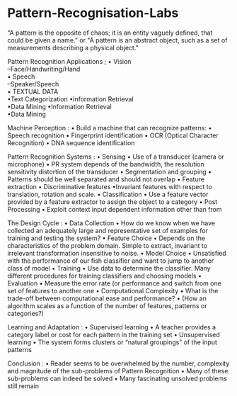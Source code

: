 # Pattern-Recognisation-Labs

“A pattern is the opposite of chaos; it is an  entity vaguely defined, that could be given a  name.” 
or
"A pattern is an abstract object, such as a set  of measurements describing a physical  object."

Pattern Recognition Applications ;
• Vision  
  –Face/Handwriting/Hand  
• Speech  
  –Speaker/Speech  
• TEXTUAL DATA  
  •Text Categorization 
  •Information Retrieval  
  •Data Mining
  •Information Retrieval  
  •Data Mining  

Machine Perception :
  • Build a machine that can recognize patterns:
    • Speech recognition 
    • Fingerprint identification 
    • OCR (Optical Character Recognition) 
    • DNA sequence identification 

Pattern Recognition Systems :
• Sensing 
  • Use of a transducer (camera or microphone) 
  • PR system depends of the bandwidth, the resolution  sensitivity distortion of the transducer 
• Segmentation and grouping 
  • Patterns should be well separated and should not overlap
• Feature extraction 
  • Discriminative features 
  •Invariant features with respect to translation, rotation and  scale. 
• Classification 
  • Use a feature vector provided by a feature extractor to  assign the object to a category 
• Post Processing 
  • Exploit context input dependent information other than from

The Design Cycle :
  • Data Collection 
    • How do we know when we have collected an adequately  large and representative set of examples for training and  testing the system?
  • Feature Choice 
    • Depends on the characteristics of the problem domain.  Simple to extract, invariant to irrelevant transformation  insensitive to noise.
  • Model Choice 
    • Unsatisfied with the performance of our fish classifier and  want to jump to another class of model
  • Training 
    • Use data to determine the classifier. Many different  procedures for training classifiers and choosing models
  • Evaluation 
    • Measure the error rate (or performance and switch from  one set of features to another one
  • Computational Complexity 
    • What is the trade-off between computational ease and  performance? 
    • (How an algorithm scales as a function of the number of  features, patterns or categories?)


Learning and Adaptation :
  • Supervised learning 
    • A teacher provides a category label or cost for each  pattern in the training set 
  • Unsupervised learning 
    • The system forms clusters or “natural groupings” of the  input patterns

Conclusion :
  • Reader seems to be overwhelmed by the number,  complexity and magnitude of the sub-problems of  Pattern Recognition 
  • Many of these sub-problems can indeed be solved 
  • Many fascinating unsolved problems still remain
